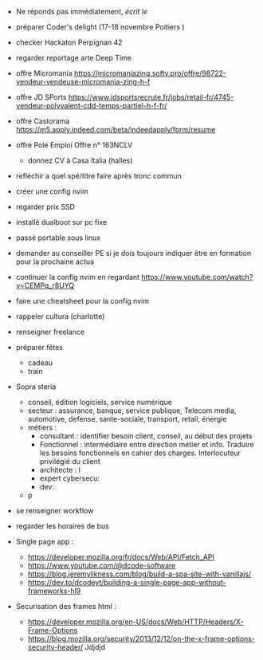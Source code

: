 - Ne réponds pas immédiatement, *écrit le*

- préparer Coder's delight (17-18 novembre Poitiers )
- checker Hackaton Perpignan 42
- regarder reportage arte Deep Time
- offre Micromania https://micromaniazing.softy.pro/offre/98722-vendeur-vendeuse-micromania-zing-h-f
- offre JD SPorts https://www.jdsportsrecrute.fr/jobs/retail-fr/4745-vendeur-polyvalent-cdd-temps-partiel-h-f-fr/
- offre Castorama https://m5.apply.indeed.com/beta/indeedapply/form/resume
- offre Pole Emploi Offre n° 163NCLV
	- donnez CV à Casa Italia (halles)
- refléchir a quel spé/titre faire après tronc commun 
- créer une config nvim
- regarder prix SSD
- installé dualboot sur pc fixe
- passé portable sous linux
- demander au conseiller PE si je dois toujours indiquer être en formation pour la prochaine actua
- continuer la config nvim en regardant https://www.youtube.com/watch?v=CEMPq_r8UYQ
- faire une cheatsheet pour la config nvim
- rappeler cultura (charlotte)
- renseigner freelance 
- préparer fêtes 
	- cadeau 
	- train
- Sopra steria
	- conseil, édition logiciels, service numérique 
	- secteur : assurance, banque, service publique, Telecom media, automotive, defense, sante-sociale, transport, retail, énergie 
	- métiers :
		- consultant : identifier besoin client, conseil, au début des projets 
		- Fonctionnel : intermédiaire entre direction métier et info. Traduire les besoins fonctionnels en cahier des charges. Interlocuteur privilégié du client
		- architecte : l
		- expert cybersecu: 
		- dev: 
	- p
- se renseigner workflow
- regarder les horaires de bus 
- Single page app :
	- https://developer.mozilla.org/fr/docs/Web/API/Fetch_API
	- https://www.youtube.com/@dcode-software 
	- https://blog.jeremylikness.com/blog/build-a-spa-site-with-vanillajs/
	- https://dev.to/dcodeyt/building-a-single-page-app-without-frameworks-hl9
- Securisation des frames html :
	- https://developer.mozilla.org/en-US/docs/Web/HTTP/Headers/X-Frame-Options
	- https://blog.mozilla.org/security/2013/12/12/on-the-x-frame-options-security-header/
Jdjdjd